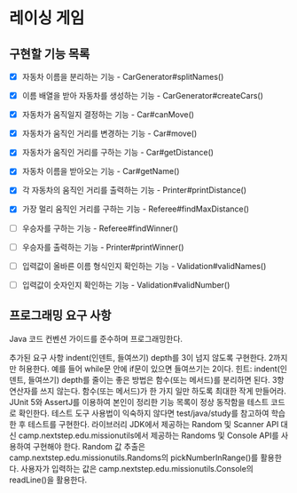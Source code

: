 # 레이싱 게임

## 구현할 기능 목록
- [x] 자동차 이름을 분리하는 기능 - CarGenerator#splitNames()
- [x] 이름 배열을 받아 자동차를 생성하는 기능 - CarGenerator#createCars()

- [x] 자동차가 움직일지 결정하는 기능 - Car#canMove()
- [x] 자동차가 움직인 거리를 변경하는 기능 - Car#move()
- [x] 자동차가 움직인 거리를 구하는 기능 - Car#getDistance()
- [x] 자동차 이름을 받아오는 기능 - Car#getName()
- [x] 각 자동차의 움직인 거리를 출력하는 기능 - Printer#printDistance()

- [x] 가장 멀리 움직인 거리를 구하는 기능 - Referee#findMaxDistance()
- [ ] 우승자를 구하는 기능 - Referee#findWinner()
- [ ] 우승자를 출력하는 기능 - Printer#printWinner()

- [ ] 입력값이 올바른 이름 형식인지 확인하는 기능 - Validation#validNames()
- [ ] 입력값이 숫자인지 확인하는 기능 - Validation#validNumber()


## 프로그래밍 요구 사항
Java 코드 컨벤션 가이드를 준수하며 프로그래밍한다.

추가된 요구 사항
indent(인덴트, 들여쓰기) depth를 3이 넘지 않도록 구현한다. 2까지만 허용한다.
예를 들어 while문 안에 if문이 있으면 들여쓰기는 2이다.
힌트: indent(인덴트, 들여쓰기) depth를 줄이는 좋은 방법은 함수(또는 메서드)를 분리하면 된다.
3항 연산자를 쓰지 않는다.
함수(또는 메서드)가 한 가지 일만 하도록 최대한 작게 만들어라.
JUnit 5와 AssertJ를 이용하여 본인이 정리한 기능 목록이 정상 동작함을 테스트 코드로 확인한다.
테스트 도구 사용법이 익숙하지 않다면 test/java/study를 참고하여 학습한 후 테스트를 구현한다.
라이브러리
JDK에서 제공하는 Random 및 Scanner API 대신 camp.nextstep.edu.missionutils에서 제공하는 Randoms 및 Console API를 사용하여 구현해야 한다.
Random 값 추출은 camp.nextstep.edu.missionutils.Randoms의 pickNumberInRange()를 활용한다.
사용자가 입력하는 값은 camp.nextstep.edu.missionutils.Console의 readLine()을 활용한다.